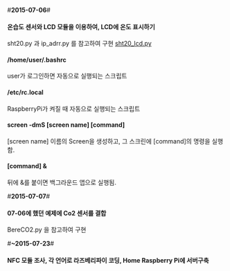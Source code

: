 #**2015-07-06**#

#### 온습도 센서와 LCD 모듈을 이용하여, LCD에 온도 표시하기

sht20.py 과 ip_adrr.py 를 참고하여 구현
[sht20_lcd.py](https://github.com/hello920922/mgpark_keti/blob/master/sht20_lcd.py "sht20_lcd.py")

#### /home/user/.bashrc
user가 로그인하면 자동으로 실행되는 스크립트

#### /etc/rc.local
RaspberryPi가 켜질 때 자동으로 실행되는 스크립트

#### screen -dmS [screen name] [command]
[screen name] 이름의 Screen을 생성하고, 그 스크린에 [command]의 명령을 실행함.

#### [command] &
뒤에 &를 붙이면 백그라운드 앱으로 실행됨.


#**2015-07-07**#

#### 07-06에 했던 예제에 Co2 센서를 결합

BereCO2.py 을 참고하여 구현


#**~2015-07-23**#

#### NFC 모듈 조사, 각 언어로 라즈베리파이 코딩, Home Raspberry Pi에 서버구축

